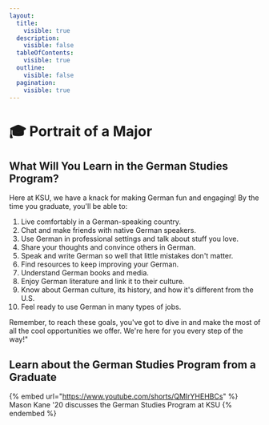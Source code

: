 ```yaml
---
layout:
  title:
    visible: true
  description:
    visible: false
  tableOfContents:
    visible: true
  outline:
    visible: false
  pagination:
    visible: true
---
```


# 🎓 Portrait of a Major

## What Will You Learn in the German Studies Program?

Here at KSU, we have a knack for making German fun and engaging! By the time you graduate, you'll be able to:

1. Live comfortably in a German-speaking country.
2. Chat and make friends with native German speakers.
3. Use German in professional settings and talk about stuff you love.
4. Share your thoughts and convince others in German.
5. Speak and write German so well that little mistakes don't matter.
6. Find resources to keep improving your German.
7. Understand German books and media.
8. Enjoy German literature and link it to their culture.
9. Know about German culture, its history, and how it's different from the U.S.
10. Feel ready to use German in many types of jobs.

Remember, to reach these goals, you've got to dive in and make the most of all the cool opportunities we offer. We're here for you every step of the way!"

## Learn about the German Studies Program from a Graduate

{% embed url="https://www.youtube.com/shorts/QMIrYHEHBCs" %}
Mason Kane '20 discusses the German Studies Program at KSU
{% endembed %}

